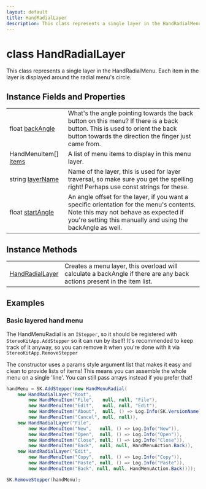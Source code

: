 ```yaml
---
layout: default
title: HandRadialLayer
description: This class represents a single layer in the HandRadialMenu. Each item in the layer is displayed around the radial menu's circle.
---
```

# class HandRadialLayer

This class represents a single layer in the HandRadialMenu.
Each item in the layer is displayed around the radial menu's circle.

## Instance Fields and Properties

|  |  |
|--|--|
|float [backAngle]({{site.url}}/Pages/StereoKit.Framework/HandRadialLayer/backAngle.html)|What's the angle pointing towards the back button on this menu? If there is a back button. This is used to orient the back button towards the direction the finger just came from.|
|HandMenuItem[] [items]({{site.url}}/Pages/StereoKit.Framework/HandRadialLayer/items.html)|A list of menu items to display in this menu layer.|
|string [layerName]({{site.url}}/Pages/StereoKit.Framework/HandRadialLayer/layerName.html)|Name of the layer, this is used for layer traversal, so make sure you get the spelling right! Perhaps use const strings for these.|
|float [startAngle]({{site.url}}/Pages/StereoKit.Framework/HandRadialLayer/startAngle.html)|An angle offset for the layer, if you want a specific orientation for the menu's contents. Note this may not behave as expected if you're setting this manually and using the backAngle as well.|

## Instance Methods

|  |  |
|--|--|
|[HandRadialLayer]({{site.url}}/Pages/StereoKit.Framework/HandRadialLayer/HandRadialLayer.html)|Creates a menu layer, this overload will calculate a backAngle if there are any back actions present in the item list.|

## Examples

### Basic layered hand menu

The HandMenuRadial is an `IStepper`, so it should be registered with
`StereoKitApp.AddStepper` so it can run by itself! It's recommended to
keep track of it anyway, so you can remove it when you're done with it
via `StereoKitApp.RemoveStepper`

The constructor uses a params style argument list that makes it easy and
clean to provide lists of items! This means you can assemble the whole
menu on a single 'line'. You can still pass arrays instead if you prefer
that!
```csharp
handMenu = SK.AddStepper(new HandMenuRadial(
	new HandRadialLayer("Root",
		new HandMenuItem("File",   null, null, "File"),
		new HandMenuItem("Edit",   null, null, "Edit"),
		new HandMenuItem("About",  null, () => Log.Info(SK.VersionName)),
		new HandMenuItem("Cancel", null, null)),
	new HandRadialLayer("File", 
		new HandMenuItem("New",   null, () => Log.Info("New")),
		new HandMenuItem("Open",  null, () => Log.Info("Open")),
		new HandMenuItem("Close", null, () => Log.Info("Close")),
		new HandMenuItem("Back",  null, null, HandMenuAction.Back)),
	new HandRadialLayer("Edit",
		new HandMenuItem("Copy",  null, () => Log.Info("Copy")),
		new HandMenuItem("Paste", null, () => Log.Info("Paste")),
		new HandMenuItem("Back", null, null, HandMenuAction.Back))));
```

```csharp
SK.RemoveStepper(handMenu); 
```

